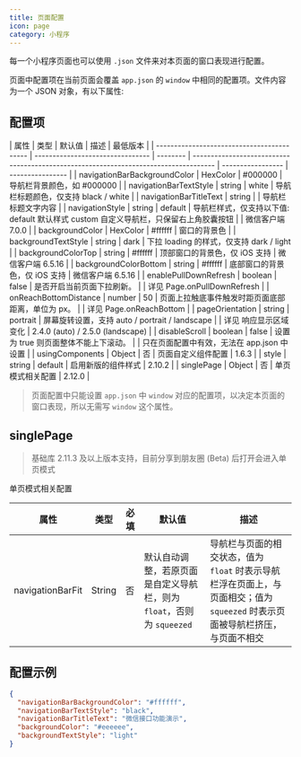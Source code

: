 ```yaml
---
title: 页面配置
icon: page
category: 小程序
---
```


每一个小程序页面也可以使用 `.json` 文件来对本页面的窗口表现进行配置。

<!-- more -->

页面中配置项在当前页面会覆盖 `app.json` 的 `window` 中相同的配置项。文件内容为一个 JSON 对象，有以下属性:

## 配置项

| 属性                                       | 类型                             | 默认值   | 描述                                                                                 | 最低版本          |
| ------------------------------------------ | -------------------------------- | -------- | ------------------------------------------------------------------------------------ | ----------------- | ---------------- |
| navigationBarBackgroundColor               | HexColor                         | #000000  | 导航栏背景颜色，如 #000000                                                           |
| navigationBarTextStyle                     | string                           | white    | 导航栏标题颜色，仅支持 black / white                                                 |
| navigationBarTitleText                     | string                           |          | 导航栏标题文字内容                                                                   |
| navigationStyle                            | string                           | default  | 导航栏样式，仅支持以下值: default 默认样式 custom 自定义导航栏，只保留右上角胶囊按钮 |                   | 微信客户端 7.0.0 |
| backgroundColor                            | HexColor                         | #ffffff  | 窗口的背景色                                                                         |
| backgroundTextStyle                        | string                           | dark     | 下拉 loading 的样式，仅支持 dark / light                                             |
| backgroundColorTop                         | string                           | #ffffff  | 顶部窗口的背景色，仅 iOS 支持                                                        | 微信客户端 6.5.16 |
| backgroundColorBottom                      | string                           | #ffffff  | 底部窗口的背景色，仅 iOS 支持                                                        | 微信客户端 6.5.16 |
| enablePullDownRefresh                      | boolean                          | false    | 是否开启当前页面下拉刷新。                                                           |
| 详见 Page.onPullDownRefresh                |
| onReachBottomDistance                      | number                           | 50       | 页面上拉触底事件触发时距页面底部距离，单位为 px。                                    |
| 详见 Page.onReachBottom                    |
| pageOrientation                            | string                           | portrait | 屏幕旋转设置，支持 auto / portrait / landscape                                       |
| 详见 响应显示区域变化                      | 2.4.0 (auto) / 2.5.0 (landscape) |
| disableScroll                              | boolean                          | false    | 设置为 true 则页面整体不能上下滚动。                                                 |
| 只在页面配置中有效，无法在 app.json 中设置 |
| usingComponents                            | Object                           | 否       | 页面自定义组件配置                                                                   | 1.6.3             |
| style                                      | string                           | default  | 启用新版的组件样式                                                                   | 2.10.2            |
| singlePage                                 | Object                           | 否       | 单页模式相关配置                                                                     | 2.12.0            |

> 页面配置中只能设置 `app.json` 中 `window` 对应的配置项，以决定本页面的窗口表现，所以无需写 `window` 这个属性。

## singlePage

> 基础库 2.11.3 及以上版本支持，目前分享到朋友圈 (Beta) 后打开会进入单页模式

单页模式相关配置

| 属性             | 类型   | 必填 | 默认值                                                                | 描述                                                                                                                          |
| ---------------- | ------ | ---- | --------------------------------------------------------------------- | ----------------------------------------------------------------------------------------------------------------------------- |
| navigationBarFit | String | 否   | 默认自动调整，若原页面是自定义导航栏，则为 `float`，否则为 `squeezed` | 导航栏与页面的相交状态，值为 `float` 时表示导航栏浮在页面上，与页面相交；值为 `squeezed` 时表示页面被导航栏挤压，与页面不相交 |

## 配置示例

```json
{
  "navigationBarBackgroundColor": "#ffffff",
  "navigationBarTextStyle": "black",
  "navigationBarTitleText": "微信接口功能演示",
  "backgroundColor": "#eeeeee",
  "backgroundTextStyle": "light"
}
```
